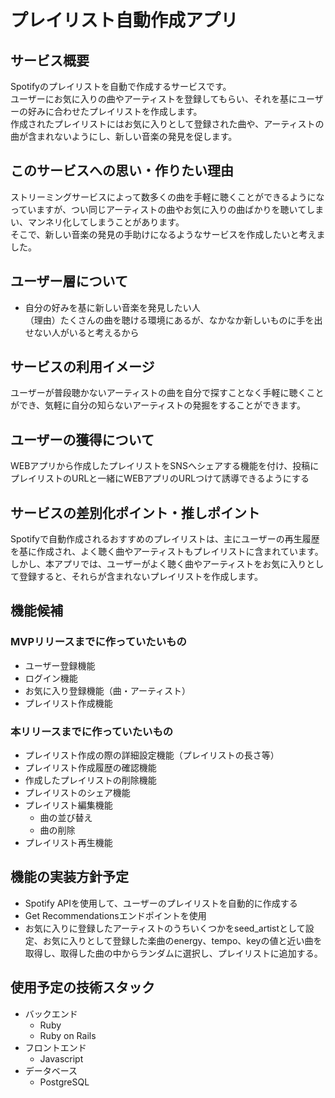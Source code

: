 # プレイリスト自動作成アプリ

## サービス概要
Spotifyのプレイリストを自動で作成するサービスです。<br>
ユーザーにお気に入りの曲やアーティストを登録してもらい、それを基にユーザーの好みに合わせたプレイリストを作成します。<br>
作成されたプレイリストにはお気に入りとして登録された曲や、アーティストの曲が含まれないようにし、新しい音楽の発見を促します。

## このサービスへの思い・作りたい理由
ストリーミングサービスによって数多くの曲を手軽に聴くことができるようになっていますが、つい同じアーティストの曲やお気に入りの曲ばかりを聴いてしまい、マンネリ化してしまうことがあります。<br>
そこで、新しい音楽の発見の手助けになるようなサービスを作成したいと考えました。

## ユーザー層について
- 自分の好みを基に新しい音楽を発見したい人<br>
（理由）たくさんの曲を聴ける環境にあるが、なかなか新しいものに手を出せない人がいると考えるから

## サービスの利用イメージ
ユーザーが普段聴かないアーティストの曲を自分で探すことなく手軽に聴くことができ、気軽に自分の知らないアーティストの発掘をすることができます。

## ユーザーの獲得について
WEBアプリから作成したプレイリストをSNSへシェアする機能を付け、投稿にプレイリストのURLと一緒にWEBアプリのURLつけて誘導できるようにする

## サービスの差別化ポイント・推しポイント
Spotifyで自動作成されるおすすめのプレイリストは、主にユーザーの再生履歴を基に作成され、よく聴く曲やアーティストもプレイリストに含まれています。
しかし、本アプリでは、ユーザーがよく聴く曲やアーティストをお気に入りとして登録すると、それらが含まれないプレイリストを作成します。

## 機能候補
### MVPリリースまでに作っていたいもの
- ユーザー登録機能
- ログイン機能
- お気に入り登録機能（曲・アーティスト）
- プレイリスト作成機能

### 本リリースまでに作っていたいもの
- プレイリスト作成の際の詳細設定機能（プレイリストの長さ等）
- プレイリスト作成履歴の確認機能
- 作成したプレイリストの削除機能
- プレイリストのシェア機能
- プレイリスト編集機能
  - 曲の並び替え
  - 曲の削除
- プレイリスト再生機能

## 機能の実装方針予定
- Spotify APIを使用して、ユーザーのプレイリストを自動的に作成する
- Get Recommendationsエンドポイントを使用
- お気に入りに登録したアーティストのうちいくつかをseed_artistとして設定、お気に入りとして登録した楽曲のenergy、tempo、keyの値と近い曲を取得し、取得した曲の中からランダムに選択し、プレイリストに追加する。

## 使用予定の技術スタック
- バックエンド
  - Ruby
  - Ruby on Rails
- フロントエンド
  - Javascript
- データベース
  - PostgreSQL

